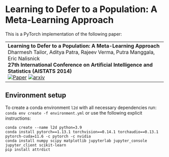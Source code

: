# Learning to Defer to a Population: A Meta-Learning Approach

This is a PyTorch implementation of the following paper:

<table>
    <tr>
        <td>
            <strong>Learning to Defer to a Population: A Meta-Learning Approach</strong><br>
            Dharmesh Tailor, Aditya Patra, Rajeev Verma, Putra Manggala, Eric Nalisnick<br>
            <strong>27th International Conference on Artificial Intelligence and Statistics (AISTATS 2014)</strong><br>
            <a href="https://github.com/dvtailor/meta-l2d"><img alt="Paper" src="https://img.shields.io/badge/-Paper-gray"></a>
            <a href="https://arxiv.org/abs/2403.02683"><img alt="arxiv" src="https://img.shields.io/badge/-arxiv-gray" ></a>
        </td>
    </tr>
</table>

## Environment setup
To create a conda environment `l2d` with all necessary dependencies run: `conda env create -f environment.yml` or use the following explicit instructions:

```
conda create --name l2d python=3.9
conda install pytorch==1.13.1 torchvision==0.14.1 torchaudio==0.13.1 pytorch-cuda=11.6 -c pytorch -c nvidia
conda install numpy scipy matplotlib jupyterlab jupyter_console jupyter_client scikit-learn
pip install attrdict
```